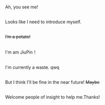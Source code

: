 <br>Ah, you see me!

<br>Looks like I need to introduce myself.

<br/><del>I’m a potato!<del/>

<br>I'm am JiuPin！

<br>I'm currently a waste. qwq

<br>But I think I'll be fine in the near future! <del>Maybe<del/>

<br>Welcome people of insight to help me.Thanks!
<!---
JiuPin167/JiuPin167 is a ✨ special ✨ repository because its `README.md` (this file) appears on your GitHub profile.
You can click the Preview link to take a look at your changes.
--->
